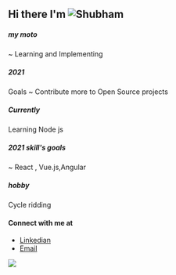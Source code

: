 
    
## Hi there I'm ![_Shubham_](http://www.shubhampandey.cf "Shubham's Portfolio")
 
##### my moto 
~ Learning and Implementing
 
##### 2021 
Goals ~ Contribute more to Open Source projects
##### Currently 
Learning Node js
##### 2021 skill's goals
~ React , Vue.js,Angular

##### hobby
Cycle ridding
#### Connect with me at 
- [Linkedian](https://www.linkedin.com/in/shubhampandey-cf/ "shubham's profile")
- [Email](https://www.gmail/shubhampnd414@gmail.com)

[](https://drive.google.com/file/d/1t39LjM9hqnnz7HmeViVOskHgoTT7wO2N/view?usp=sharing)
<img src="stats.svg">
